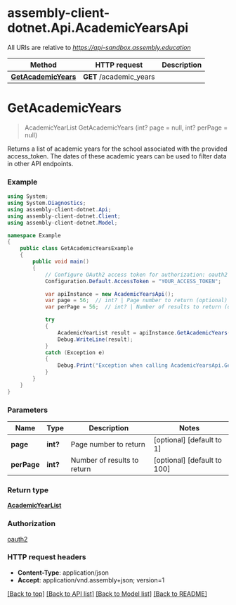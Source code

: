 # assembly-client-dotnet.Api.AcademicYearsApi

All URIs are relative to *https://api-sandbox.assembly.education*

Method | HTTP request | Description
------------- | ------------- | -------------
[**GetAcademicYears**](AcademicYearsApi.md#getacademicyears) | **GET** /academic_years | 


<a name="getacademicyears"></a>
# **GetAcademicYears**
> AcademicYearList GetAcademicYears (int? page = null, int? perPage = null)



Returns a list of academic years for the school associated with the provided access_token. The dates of these academic years can be used to filter data in other API endpoints.

### Example
```csharp
using System;
using System.Diagnostics;
using assembly-client-dotnet.Api;
using assembly-client-dotnet.Client;
using assembly-client-dotnet.Model;

namespace Example
{
    public class GetAcademicYearsExample
    {
        public void main()
        {
            // Configure OAuth2 access token for authorization: oauth2
            Configuration.Default.AccessToken = "YOUR_ACCESS_TOKEN";

            var apiInstance = new AcademicYearsApi();
            var page = 56;  // int? | Page number to return (optional)  (default to 1)
            var perPage = 56;  // int? | Number of results to return (optional)  (default to 100)

            try
            {
                AcademicYearList result = apiInstance.GetAcademicYears(page, perPage);
                Debug.WriteLine(result);
            }
            catch (Exception e)
            {
                Debug.Print("Exception when calling AcademicYearsApi.GetAcademicYears: " + e.Message );
            }
        }
    }
}
```

### Parameters

Name | Type | Description  | Notes
------------- | ------------- | ------------- | -------------
 **page** | **int?**| Page number to return | [optional] [default to 1]
 **perPage** | **int?**| Number of results to return | [optional] [default to 100]

### Return type

[**AcademicYearList**](AcademicYearList.md)

### Authorization

[oauth2](../README.md#oauth2)

### HTTP request headers

 - **Content-Type**: application/json
 - **Accept**: application/vnd.assembly+json; version=1

[[Back to top]](#) [[Back to API list]](../README.md#documentation-for-api-endpoints) [[Back to Model list]](../README.md#documentation-for-models) [[Back to README]](../README.md)

